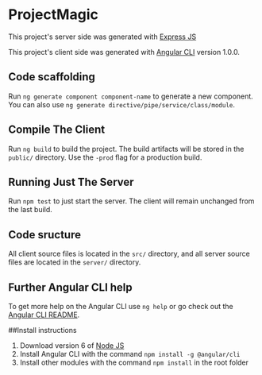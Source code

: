 # ProjectMagic

This project's server side was generated with [Express JS](https://expressjs.com/)

This project's client side was generated with [Angular CLI](https://github.com/angular/angular-cli) version 1.0.0. 

## Code scaffolding

Run `ng generate component component-name` to generate a new component. You can also use `ng generate directive/pipe/service/class/module`.

## Compile The Client

Run `ng build` to build the project. The build artifacts will be stored in the `public/` directory. Use the `-prod` flag for a production build.

## Running Just The Server

Run `npm test` to just start the server. The client will remain unchanged from the last build.

## Code sructure

All client source files is located in the `src/` directory, and all server source files are located in the `server/` directory. 

## Further Angular CLI help

To get more help on the Angular CLI use `ng help` or go check out the [Angular CLI README](https://github.com/angular/angular-cli/blob/master/README.md).

##Install instructions

1. Download version 6 of [Node JS](https://nodejs.org/) 
2. Install Angular CLI with the command `npm install -g @angular/cli`
3. Install other modules with the command `npm install` in the root folder